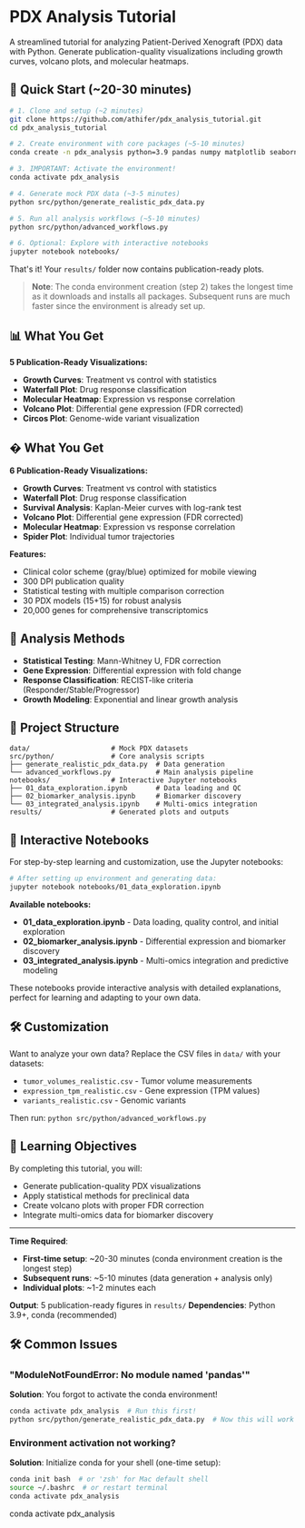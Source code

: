 # PDX Analysis Tutorial

A streamlined tutorial for analyzing Patient-Derived Xenograft (PDX) data with Python. Generate publication-quality visualizations including growth curves, volcano plots, and molecular heatmaps.

## 🚀 Quick Start (~20-30 minutes)

```bash
# 1. Clone and setup (~2 minutes)
git clone https://github.com/athifer/pdx_analysis_tutorial.git
cd pdx_analysis_tutorial

# 2. Create environment with core packages (~5-10 minutes)
conda create -n pdx_analysis python=3.9 pandas numpy matplotlib seaborn scipy scikit-learn jupyter -y

# 3. IMPORTANT: Activate the environment!
conda activate pdx_analysis

# 4. Generate mock PDX data (~3-5 minutes)
python src/python/generate_realistic_pdx_data.py

# 5. Run all analysis workflows (~5-10 minutes)
python src/python/advanced_workflows.py

# 6. Optional: Explore with interactive notebooks
jupyter notebook notebooks/
```

That's it! Your `results/` folder now contains publication-ready plots.

> **Note**: The conda environment creation (step 2) takes the longest time as it downloads and installs all packages. Subsequent runs are much faster since the environment is already set up.

## 📊 What You Get

**5 Publication-Ready Visualizations:**
- **Growth Curves**: Treatment vs control with statistics
- **Waterfall Plot**: Drug response classification  
- **Molecular Heatmap**: Expression vs response correlation
- **Volcano Plot**: Differential gene expression (FDR corrected)
- **Circos Plot**: Genome-wide variant visualization

## � What You Get

**6 Publication-Ready Visualizations:**
- **Growth Curves**: Treatment vs control with statistics
- **Waterfall Plot**: Drug response classification  
- **Survival Analysis**: Kaplan-Meier curves with log-rank test
- **Volcano Plot**: Differential gene expression (FDR corrected)
- **Molecular Heatmap**: Expression vs response correlation
- **Spider Plot**: Individual tumor trajectories

**Features:**
- Clinical color scheme (gray/blue) optimized for mobile viewing
- 300 DPI publication quality
- Statistical testing with multiple comparison correction
- 30 PDX models (15+15) for robust analysis
- 20,000 genes for comprehensive transcriptomics

## 🔬 Analysis Methods

- **Statistical Testing**: Mann-Whitney U, FDR correction
- **Gene Expression**: Differential expression with fold change
- **Response Classification**: RECIST-like criteria (Responder/Stable/Progressor)
- **Growth Modeling**: Exponential and linear growth analysis

## 📁 Project Structure

```
data/                    # Mock PDX datasets
src/python/              # Core analysis scripts  
├── generate_realistic_pdx_data.py  # Data generation
└── advanced_workflows.py           # Main analysis pipeline
notebooks/               # Interactive Jupyter notebooks
├── 01_data_exploration.ipynb       # Data loading and QC
├── 02_biomarker_analysis.ipynb     # Biomarker discovery
└── 03_integrated_analysis.ipynb    # Multi-omics integration
results/                 # Generated plots and outputs
```

## 📓 Interactive Notebooks

For step-by-step learning and customization, use the Jupyter notebooks:

```bash
# After setting up environment and generating data:
jupyter notebook notebooks/01_data_exploration.ipynb
```

**Available notebooks:**
- **01_data_exploration.ipynb** - Data loading, quality control, and initial exploration
- **02_biomarker_analysis.ipynb** - Differential expression and biomarker discovery  
- **03_integrated_analysis.ipynb** - Multi-omics integration and predictive modeling

These notebooks provide interactive analysis with detailed explanations, perfect for learning and adapting to your own data.

## 🛠️ Customization

Want to analyze your own data? Replace the CSV files in `data/` with your datasets:
- `tumor_volumes_realistic.csv` - Tumor volume measurements
- `expression_tpm_realistic.csv` - Gene expression (TPM values)  
- `variants_realistic.csv` - Genomic variants

Then run: `python src/python/advanced_workflows.py`

## 🎯 Learning Objectives

By completing this tutorial, you will:
- Generate publication-quality PDX visualizations
- Apply statistical methods for preclinical data
- Create volcano plots with proper FDR correction
- Integrate multi-omics data for biomarker discovery

---

**Time Required**: 
- **First-time setup**: ~20-30 minutes (conda environment creation is the longest step)
- **Subsequent runs**: ~5-10 minutes (data generation + analysis only)
- **Individual plots**: ~1-2 minutes each

**Output**: 5 publication-ready figures in `results/`
**Dependencies**: Python 3.9+, conda (recommended)

## 🛠️ Common Issues

### "ModuleNotFoundError: No module named 'pandas'"
**Solution**: You forgot to activate the conda environment!
```bash
conda activate pdx_analysis  # Run this first!
python src/python/generate_realistic_pdx_data.py  # Now this will work
```

### Environment activation not working?
**Solution**: Initialize conda for your shell (one-time setup):
```bash
conda init bash  # or 'zsh' for Mac default shell
source ~/.bashrc  # or restart terminal
conda activate pdx_analysis
```
conda activate pdx_analysis
```

